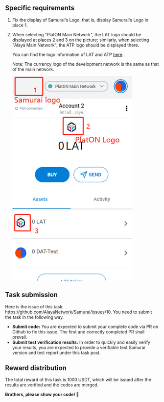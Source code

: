 ## Specific requirements

1.  Fix the display of Samurai's Logo, that is, display Samurai's Logo in place 1.

2. When selecting "PlatON Main Network", the LAT logo should be displayed at places 2 and 3 on the picture; similarly, when selecting "Alaya Main Network", the ATP logo should be displayed there. 

    You can find the logo information of LAT and ATP [here](https://github.com/LatticeX-Foundation/Brand-Assets/tree/master/). 

   Note: The currency logo of the development network is the same as that of the main network.

   ![image-20211022155003680](./images/Samurai-log.png)

## Task submission

   Here is the issue of this task: https://github.com/AlayaNetwork/Samurai/issues/10. You need to submit the task in the following way.

- **Submit code:** You are expected to submit your complete code via PR on Github to fix this issue. The first and correctly completed PR shall prevail.
- **Submit test verification results:** In order to quickly and easily verify your results, you are expected to provide a verifiable test Samurai version and test report under this task post.

## Reward distribution

The total reward of this task is 1000 USDT, which will be issued after the results are verified and the codes are merged.

**Brothers, please show your code! :100:**